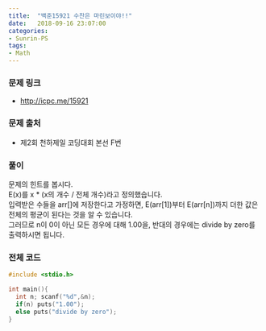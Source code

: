 ```yaml
---
title:  "백준15921 수찬은 마린보이야!!"
date:   2018-09-16 23:07:00
categories:
- Sunrin-PS
tags:
- Math
---
```


### 문제 링크
* http://icpc.me/15921

### 문제 출처
* 제2회 천하제일 코딩대회 본선 F번

### 풀이
문제의 힌트를 봅시다.<br>
E(x)를 x * (x의 개수 / 전체 개수)라고 정의했습니다.<br>
입력받은 수들을 arr[]에 저장한다고 가정하면, E(arr[1])부터 E(arr[n])까지 더한 값은 전체의 평균이 된다는 것을 알 수 있습니다.<br>
그러므로 n이 0이 아닌 모든 경우에 대해 1.00을, 반대의 경우에는 divide by zero를 출력하시면 됩니다.

### 전체 코드
```cpp
#include <stdio.h>

int main(){
  int n; scanf("%d",&n);
  if(n) puts("1.00");
  else puts("divide by zero");
}
```
